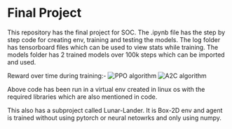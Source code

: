 # Final Project
This repository has the final project for SOC.
The .ipynb file has the step by step code for creating env, training and testing the models.
The log folder has tensorboard files which can be used to view stats while training.
The models folder has 2 trained models over 100k steps which can be imported and used.


Reward over time during training:-
![PPO algorithm](image.png)
![A2C algorithm](<Screenshot from 2025-07-15 23-14-55.png>)


Above code has been run in a virtual env created in linux os with the required libraries which are also mentioned in code.

This also has a subproject called Lunar-Lander.
It is Box-2D env and agent is trained without using pytorch or neural netowrks and only using numpy.
